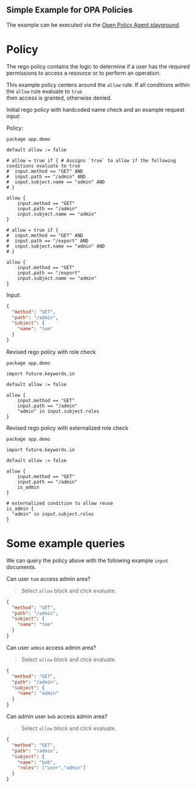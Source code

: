 Simple Example for OPA Policies
---

The example can be executed via the [Open Policy Agent playground](https://play.openpolicyagent.org).

# Policy

The rego policy contains the logic to determine if a user has the required permissions to access a resource or 
to perform an operation. 

This example policy centers around the `allow` rule. If all conditions within the `allow` rule evaluate to `true`  
then access is granted, otherwise denied.

Initial rego policy with hardcoded name check and an example request input:

Policy:
```rego
package app.demo

default allow := false

# allow = true if { # Assigns `true` to allow if the following conditions evaluate to true 
#  input.method == "GET" AND
#  input.path == "/admin" AND
#  input.subject.name == "admin" AND
# }

allow {
	input.method == "GET"
	input.path == "/admin"
	input.subject.name == "admin"
}

# allow = true if {
#  input.method == "GET" AND
#  input.path == "/export" AND
#  input.subject.name == "admin" AND
# }

allow {
	input.method == "GET"
	input.path == "/export"
	input.subject.name == "admin"
}
```

Input:
```json
{
  "method": "GET",
  "path": "/admin",
  "subject": {
    "name": "tom"
  }
}
```

Revised rego policy with role check
```rego
package app.demo

import future.keywords.in

default allow := false

allow {
	input.method == "GET"
	input.path == "/admin"
	"admin" in input.subject.roles 
}
```

Revised rego policy with externalized role check
```rego
package app.demo

import future.keywords.in

default allow := false

allow {
	input.method == "GET"
	input.path == "/admin"
	is_admin
}

# externalized condition to allow reuse
is_admin {
  "admin" in input.subject.roles 
}
```

# Some example queries

We can query the policy above with the following example `input` documents.

Can user `tom` access admin area?
 > Select `allow` block and click evaluate.
```json
{
  "method": "GET",
  "path": "/admin",
  "subject": {
    "name": "tom"
  }
}
```

Can user `admin` access admin area?
> Select `allow` block and click evaluate.
```json
{
  "method": "GET",
  "path": "/admin",
  "subject": {
    "name": "admin"
  }
}
```

Can admin user `bob` access admin area?
> Select `allow` block and click evaluate.
```json
{
  "method": "GET",
  "path": "/admin",
  "subject": {
    "name": "bob",
    "roles": ["user","admin"]
  }
}
```

